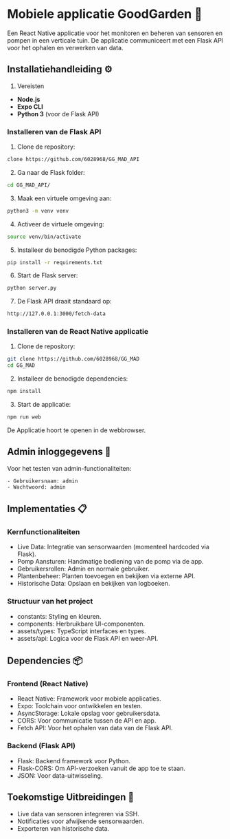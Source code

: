 # Mobiele applicatie GoodGarden 🌱

Een React Native applicatie voor het monitoren en beheren van sensoren en pompen in een verticale tuin. De applicatie communiceert met een Flask API voor het ophalen en verwerken van data.

## Installatiehandleiding ⚙️

1. Vereisten
- **Node.js** 
- **Expo CLI**
- **Python 3** (voor de Flask API)

### **Installeren van de Flask API**

1. Clone de repository:
```bash
clone https://github.com/6028968/GG_MAD_API
```

2. Ga naar de Flask folder:
```bash
cd GG_MAD_API/
```

3. Maak een virtuele omgeving aan:
```bash
python3 -m venv venv
```

4. Activeer de virtuele omgeving:
```bash
source venv/bin/activate
```

5. Installeer de benodigde Python packages:
```bash
pip install -r requirements.txt
```

6. Start de Flask server:
```bash
python server.py
```

7. De Flask API draait standaard op:
```bash
http://127.0.0.1:3000/fetch-data
```

### **Installeren van de React Native applicatie**

1. Clone de repository:

```bash
git clone https://github.com/6028968/GG_MAD
cd GG_MAD
```

2. Installeer de benodigde dependencies:

```bash
npm install
```

3. Start de applicatie:

```bash
npm run web
```

De Applicatie hoort te openen in de webbrowser.

## Admin inloggegevens 🔑

Voor het testen van admin-functionaliteiten:

    - Gebruikersnaam: admin
    - Wachtwoord: admin

## Implementaties 📋

### **Kernfunctionaliteiten**

- Live Data: Integratie van sensorwaarden (momenteel hardcoded via Flask).
- Pomp Aansturen: Handmatige bediening van de pomp via de app.
- Gebruikersrollen: Admin en normale gebruiker.
- Plantenbeheer: Planten toevoegen en bekijken via externe API.
- Historische Data: Opslaan en bekijken van logboeken.

### **Structuur van het project**

- constants: Styling en kleuren.
- components: Herbruikbare UI-componenten.
- assets/types: TypeScript interfaces en types.
- assets/api: Logica voor de Flask API en weer-API.

## Dependencies 📦

### **Frontend** (React Native)
- React Native: Framework voor mobiele applicaties.
- Expo: Toolchain voor ontwikkelen en testen.
- AsyncStorage: Lokale opslag voor gebruikersdata.
- CORS: Voor communicatie tussen de API en app.
- Fetch API: Voor het ophalen van data van de Flask API.

### **Backend** (Flask API)
- Flask: Backend framework voor Python.
- Flask-CORS: Om API-verzoeken vanuit de app toe te staan.
- JSON: Voor data-uitwisseling.

## Toekomstige Uitbreidingen 🌟

- Live data van sensoren integreren via SSH.
- Notificaties voor afwijkende sensorwaarden.
- Exporteren van historische data.